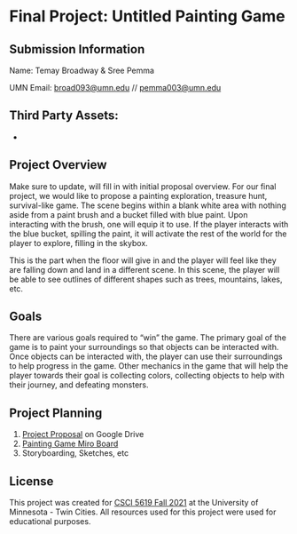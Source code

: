 # Final Project: Untitled Painting Game


## Submission Information

Name: Temay Broadway & Sree Pemma

UMN Email: broad093@umn.edu // pemma003@umn.edu

Third Party Assets:
-  
-  

## Project Overview

Make sure to update, will fill in with initial proposal overview.
For our final project, we would like to propose a painting exploration, treasure hunt, survival-like game. The scene begins within a blank white area with nothing aside from a paint brush and a bucket filled with blue paint. Upon interacting with the brush, one will equip it to use. If the player interacts with the blue bucket, spilling the paint, it will activate the rest of the world for the player to explore, filling in the skybox.

This is the part when the floor will give in and the player will feel like they are falling down and land in a different scene. In this scene, the player will be able to see outlines of different shapes such as trees, mountains, lakes, etc. 


## Goals

There are various goals required to “win” the game. The primary goal of the game is to paint your surroundings so that objects can be interacted with. Once objects can be interacted with, the player can use their surroundings to help progress in the game. Other mechanics in the game that will help the player towards their goal is collecting colors, collecting objects to help with their journey, and defeating monsters.


## Project Planning

1. [Project Proposal](https://docs.google.com/document/d/1rsH7jm487dvGhBH1pjfRIxznr1u2ky4cdERGmwQGWoc/edit) on Google Drive
2. [Painting Game Miro Board](https://miro.com/app/board/uXjVOeEMkCg=/)
3. Storyboarding, Sketches, etc

## License

This project was created for [CSCI 5619 Fall 2021](https://canvas.umn.edu/courses/268490) at the University of Minnesota - Twin Cities. All resources used for this project were used for educational purposes.
